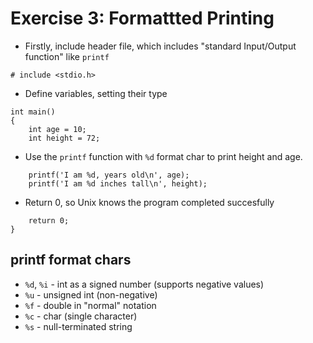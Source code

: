 # Exercise 3: Formattted Printing

* Firstly, include header file, which includes "standard Input/Output function" like ```printf```
```
# include <stdio.h>
```
* Define variables, setting their type
```
int main()
{
    int age = 10;
    int height = 72;
```
* Use the ```printf``` function with ```%d``` format char to print height and age.
```
    printf('I am %d, years old\n', age);
    printf('I am %d inches tall\n', height);
```
* Return 0, so Unix knows the program completed succesfully
```
    return 0;
}
```

## printf format chars

* ```%d```, ```%i``` - int as a signed number (supports negative values)
* ```%u``` - unsigned int (non-negative)
* ```%f``` - double in "normal" notation
* ```%c``` - char (single character)
* ```%s``` - null-terminated string


